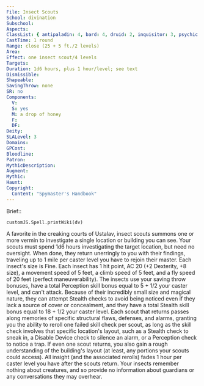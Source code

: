 ```yaml
---
File: Insect Scouts
School: divination
Subschool: 
Aspects: 
ClassList: { antipaladin: 4, bard: 4, druid: 2, inquisitor: 3, psychic: 4, ranger: 2, shaman: 2, sorcerer: 3, wizard: 3, summoner: 3, unchained summoner: 3, witch: 3 }
CastTime: 1 round
Range: close (25 + 5 ft./2 levels)
Area: 
Effect: one insect scout/4 levels
Targets: 
Duration: 1d6 hours, plus 1 hour/level; see text
Dismissible: 
Shapeable: 
SavingThrow: none
SR: no
Components:
  V: 
  S: yes
  M: a drop of honey
  F: 
  DF: 
Deity: 
SLALevel: 3
Domains: 
GPCost: 
Bloodline: 
Patron: 
MythicDescription: 
Augment: 
Mythic: 
Haunt: 
Copyright:
  Content: "Spymaster's Handbook"
---
```

Brief:: 

```dataviewjs
customJS.Spell.printWiki(dv)
```

A favorite in the creaking courts of Ustalav, insect scouts summons one or more vermin to investigate a single location or building you can see. Your scouts must spend 1d6 hours investigating the target location, but need no oversight. When done, they return unerringly to you with their findings, traveling up to 1 mile per caster level you have to rejoin their master. Each insect's size is Fine. Each insect has 1 hit point, AC 20 (+2 Dexterity, +8 size), a movement speed of 5 feet, a climb speed of 5 feet, and a fly speed of 20 feet (perfect maneuverability). The insects use your saving throw bonuses, have a total Perception skill bonus equal to 5 + 1/2 your caster level, and can't attack. Because of their incredibly small size and magical nature, they can attempt Stealth checks to avoid being noticed even if they lack a source of cover or concealment, and they have a total Stealth skill bonus equal to 18 + 1/2 your caster level.  Each scout that returns passes along memories of specific structural flaws, defenses, and alarms, granting you the ability to reroll one failed skill check per scout, as long as the skill check involves that specific location's layout, such as a Stealth check to sneak in, a Disable Device check to silence an alarm, or a Perception check to notice a trap. If even one scout returns, you also gain a rough understanding of the building's layout (at least, any portions your scouts could access). All insight (and the associated rerolls) fades 1 hour per caster level you have after the scouts return. Your insects remember nothing about creatures, and so provide no information about guardians or any conversations they may overhear.
